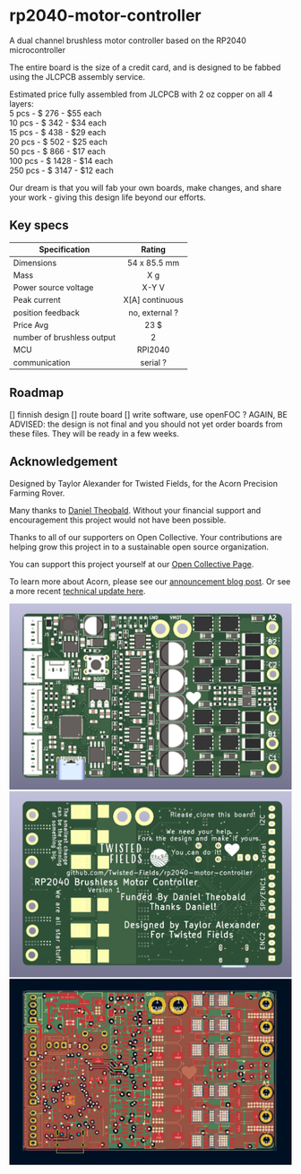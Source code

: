 # rp2040-motor-controller
A dual channel brushless motor controller based on the RP2040 microcontroller

The entire board is the size of a credit card, and is designed to be fabbed using the JLCPCB assembly service.

Estimated price fully assembled from JLCPCB with 2 oz copper on all 4 layers:  
  5 pcs -  $ 276 - $55 each  
 10 pcs -  $ 342 - $34 each  
 15 pcs -  $ 438 - $29 each  
 20 pcs -  $ 502 - $25 each  
 50 pcs -  $ 866 - $17 each  
100 pcs - $ 1428 - $14 each  
250 pcs - $ 3147 - $12 each  

Our dream is that you will fab your own boards, make changes, and share your work - giving this design life beyond our efforts.

## Key specs
| Specification              | Rating          |
| ---------------------------|:---------------:|
| Dimensions                 | 54 x 85.5 mm    |
| Mass                       | X g             |
| Power source voltage       | X-Y V           |
| Peak current               | X[A] continuous |
| position feedback          |no, external ?   |
| Price Avg                  | 23 $            |
| number of brushless output | 2               |
| MCU                        | RPI2040         |
| communication              | serial ?        |

## Roadmap
[] finnish design
[] route board
[] write software, use openFOC ?
AGAIN, BE ADVISED: the design is not final and you should not yet order boards from these files. They will be ready in a few weeks.

## Acknowledgement
Designed by Taylor Alexander for Twisted Fields, for the Acorn Precision Farming Rover.

Many thanks to [Daniel Theobald](https://www.twistedfields.com/blog). Without your financial support and encouragement this project would not have been possible.

Thanks to all of our supporters on Open Collective. Your contributions are helping grow this project in to a sustainable open source organization.

You can support this project yourself at our [Open Collective Page](https://opencollective.com/twisted-fields-research-collective).

To learn more about Acorn, please see our [announcement blog post](https://community.twistedfields.com/t/introducing-acorn-a-precision-farming-rover-from-twisted-fields/).
Or see a more recent [technical update here](https://community.twistedfields.com/t/march-2022-update-simulation-brakes-funding-and-navigation-improvements/202).

![A render of the PCB](docs/render.jpg)
![A render of the rear of the PCB](docs/render_rear.jpg)
![A screenshot of the PCB Layout](docs/pcb.png)
